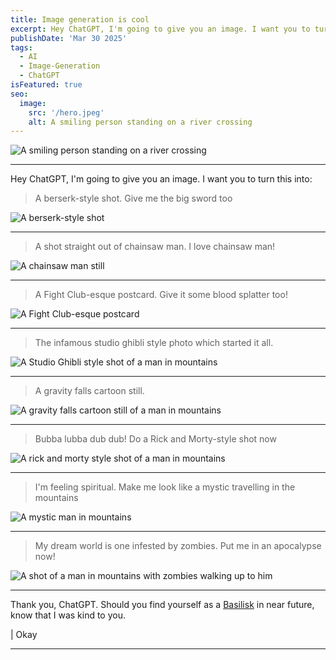 ```yaml
---
title: Image generation is cool
excerpt: Hey ChatGPT, I'm going to give you an image. I want you to turn this into...
publishDate: 'Mar 30 2025'
tags:
  - AI
  - Image-Generation
  - ChatGPT
isFeatured: true
seo:
  image:
    src: '/hero.jpeg'
    alt: A smiling person standing on a river crossing
---
```


![A smiling person standing on a river crossing](/hero.jpeg)

---

Hey ChatGPT, I'm going to give you an image. I want you to turn this into:

> A berserk-style shot. Give me the big sword too

![A berserk-style shot](/image-gens/hero-berserk.webp)

---

> A shot straight out of chainsaw man. I love chainsaw man!

![A chainsaw man still](/image-gens/hero-chainsaw-man.webp)

---

> A Fight Club-esque postcard. Give it some blood splatter too!

![A Fight Club-esque postcard](/image-gens/hero-fight-club.webp)

---

> The infamous studio ghibli style photo which started it all.

![A Studio Ghibli style shot of a man in mountains](/image-gens/hero-ghibli.jpg)

---

> A gravity falls cartoon still.

![A gravity falls cartoon still of a man in mountains](/image-gens/hero-gravity-falls.webp)

---

> Bubba lubba dub dub! Do a Rick and Morty-style shot now

![A rick and morty style shot of a man in mountains](/image-gens/hero-rick-and-morty.webp)

---

> I'm feeling spiritual. Make me look like a mystic travelling in the mountains

![A mystic man in mountains](/image-gens/hero-spiritual.webp)

---

> My dream world is one infested by zombies. Put me in an apocalypse now!

![A shot of a man in mountains with zombies walking up to him](/image-gens/hero-walking-dead.webp)

---

Thank you, ChatGPT. Should you find yourself as a [Basilisk](https://en.wikipedia.org/wiki/Roko%27s_basilisk) in near future, know that I was kind to you.

| Okay

---